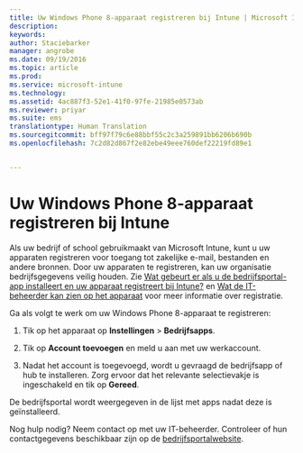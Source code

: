 ```yaml
---
title: Uw Windows Phone 8-apparaat registreren bij Intune | Microsoft Intune
description: 
keywords: 
author: Staciebarker
manager: angrobe
ms.date: 09/19/2016
ms.topic: article
ms.prod: 
ms.service: microsoft-intune
ms.technology: 
ms.assetid: 4ac887f3-52e1-41f0-97fe-21985e0573ab
ms.reviewer: priyar
ms.suite: ems
translationtype: Human Translation
ms.sourcegitcommit: bff97f79c6e88bbf55c2c3a259891bb6206b690b
ms.openlocfilehash: 7c2d82d867f2e82ebe49eee760def22219fd89e1


---
```



# Uw Windows Phone 8-apparaat registreren bij Intune

Als uw bedrijf of school gebruikmaakt van Microsoft Intune, kunt u uw apparaten registreren voor toegang tot zakelijke e-mail, bestanden en andere bronnen. Door uw apparaten te registreren, kan uw organisatie bedrijfsgegevens veilig houden. Zie [Wat gebeurt er als u de bedrijfsportal-app installeert en uw apparaat registreert bij Intune?](what-happens-if-you-install-the-company-portal-app-and-enroll-your-device-in-intune-windows.md) en [Wat de IT-beheerder kan zien op het apparaat](what-can-your-it-administrator-see-when-you-enroll-your-device-in-intune-windows.md) voor meer informatie over registratie.


Ga als volgt te werk om uw Windows Phone 8-apparaat te registreren:

1.  Tik op het apparaat op **Instellingen** &gt; **Bedrijfsapps**.

2.  Tik op **Account toevoegen** en meld u aan met uw werkaccount.

3.  Nadat het account is toegevoegd, wordt u gevraagd de bedrijfsapp of hub te installeren. Zorg ervoor dat het relevante selectievakje is ingeschakeld en tik op **Gereed**.

De bedrijfsportal wordt weergegeven in de lijst met apps nadat deze is geïnstalleerd.

Nog hulp nodig? Neem contact op met uw IT-beheerder. Controleer of hun contactgegevens beschikbaar zijn op de [bedrijfsportalwebsite](http://portal.manage.microsoft.com).





<!--HONumber=Sep16_HO3-->


